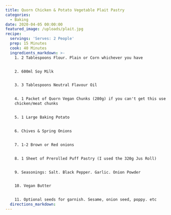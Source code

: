 ```yaml
---
title: Quorn Chicken & Potato Vegetable Plait Pastry
categories:
  - Baking
date: 2020-04-05 00:00:00
featured_image: /uploads/plait.jpg
recipe:
  servings: 'Serves: 2 People'
  prep: 15 Minutes
  cook: 40 Minutes
  ingredients_markdown: >-
    1. 2 Tablespoons Flour. Plain or Corn whichever you have


    2. 600ml Soy Milk


    3. 3 Tablespoons Neutral Flavour Oil


    4. 1 Packet of Quorn Vegan Chunks (280g) if you can't get this use any vegan
    chicken/meat chunks


    5. 1 Large Baking Potato


    6. Chives & Spring Onions


    7. 1-2 Brown or Red onions


    8. 1 Sheet of Prerolled Puff Pastry (I used the 320g Jus Roll)


    9. Seasonings: Salt. Black Pepper. Garlic. Onion Powder


    10. Vegan Butter


    11. Optional seeds for garnish. Sesame, onion seed, poppy. etc
  directions_markdown:
---
```



